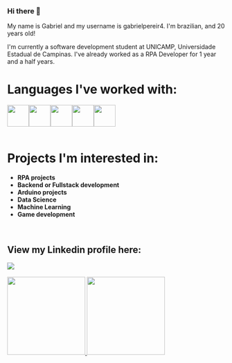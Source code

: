 ### Hi there 👋
My name is Gabriel and my username is gabrielpereir4. I'm brazilian, and 20 years old!

I'm currently a software development student at UNICAMP, Universidade Estadual de Campinas.
I've already worked as a RPA Developer for 1 year and a half years.

<h1>Languages I've worked with:</h1>
<div style="display: flex; flex-direction: row;">
  <img src="https://cdn.jsdelivr.net/gh/devicons/devicon/icons/python/python-original.svg" width='50' height='50'/>
  <img src="https://cdn.jsdelivr.net/gh/devicons/devicon/icons/csharp/csharp-original.svg" width='50' height='50'/>
  <img src="https://cdn.jsdelivr.net/gh/devicons/devicon/icons/java/java-original.svg" width='50' height='50'/>
  <img src="https://cdn.jsdelivr.net/gh/devicons/devicon/icons/c/c-original.svg" width='50' height='50'/>
  <img src="https://cdn.jsdelivr.net/gh/devicons/devicon/icons/cplusplus/cplusplus-original.svg" width='50' height='50'/>        
</div>

<br>

# Projects I'm interested in:
- **RPA projects**
- **Backend or Fullstack development**
- **Arduino projects**
- **Data Science**
- **Machine Learning**
- **Game development**

<br>

## View my Linkedin profile here:
<div>
  <a href="https://www.linkedin.com/in/gabriel-josé-pereira-42316b217" target="_blank"><img loading="lazy" src="https://img.shields.io/badge/-LinkedIn-%230077B5?style=for-the-badge&logo=linkedin&logoColor=white" target="_blank"></a>   
</div>

<br>

<div>
<a href="https://github.com/gabrielpereir4">
<img loading="lazy" height="180em" src="https://github-readme-stats.vercel.app/api/top-langs/?username=gabrielpereir4&layout=compact&langs_count=7&theme=dracula"/>
<img loading="lazy" height="180em" src="https://github-readme-stats.vercel.app/api?username=gabrielpereir4&show_icons=true&theme=dracula&include_all_commits=true&count_private=true"/>
</div>
          
<!--
**gabrielpereir4/gabrielpereir4** is a ✨ _special_ ✨ repository because its `README.md` (this file) appears on your GitHub profile.

Here are some ideas to get you started:

- 🔭 I’m currently working on ...
- 🌱 I’m currently learning ...
- 👯 I’m looking to collaborate on ...
- 🤔 I’m looking for help with ...
- 💬 Ask me about ...
- 📫 How to reach me: ...
- 😄 Pronouns: ...
- ⚡ Fun fact: ...
-->
